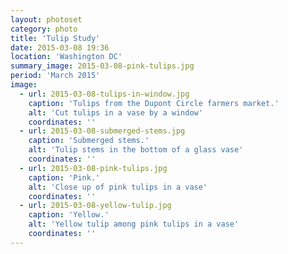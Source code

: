 ```yaml
---
layout: photoset
category: photo
title: 'Tulip Study'
date: 2015-03-08 19:36
location: 'Washington DC'
summary_image: 2015-03-08-pink-tulips.jpg
period: 'March 2015'
image:
  - url: 2015-03-08-tulips-in-window.jpg
    caption: 'Tulips from the Dupont Circle farmers market.'
    alt: 'Cut tulips in a vase by a window'
    coordinates: ''
  - url: 2015-03-08-submerged-stems.jpg
    caption: 'Submerged stems.'
    alt: 'Tulip stems in the bottom of a glass vase'
    coordinates: ''
  - url: 2015-03-08-pink-tulips.jpg
    caption: 'Pink.'
    alt: 'Close up of pink tulips in a vase'
    coordinates: '' 
  - url: 2015-03-08-yellow-tulip.jpg
    caption: 'Yellow.'
    alt: 'Yellow tulip among pink tulips in a vase'
    coordinates: ''   
---
```


